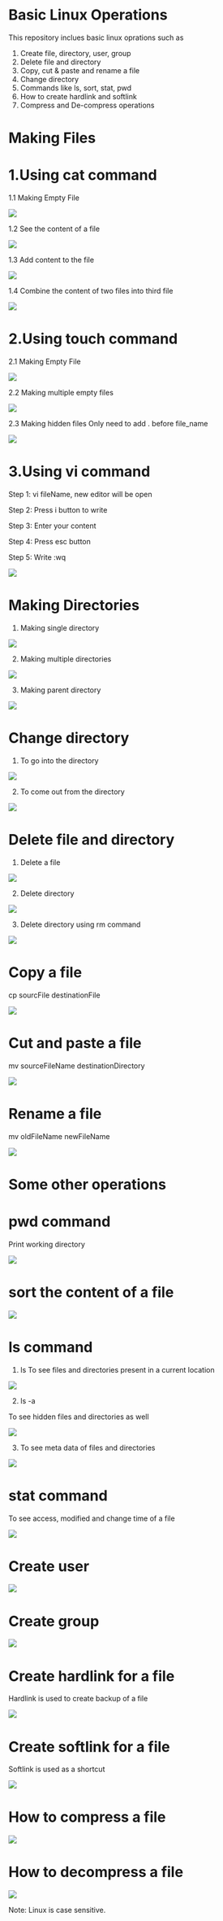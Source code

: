# Basic Linux Operations
This repository inclues basic linux oprations such as 
1. Create file, directory, user, group
2. Delete file and directory
3. Copy, cut & paste and rename a file
4. Change directory
5. Commands like ls, sort, stat, pwd
6. How to create hardlink and softlink
7. Compress and De-compress operations

# Making Files 

# 1.Using cat command
1.1 Making Empty File

![](LinuxOperationImages/emptyFileCat.PNG)

1.2 See  the content of a file

![](LinuxOperationImages/seeContentFileCat.PNG)

1.3 Add content to the file

![](LinuxOperationImages/appendContentFileCat.PNG)

1.4 Combine the content of two files into third file

![](LinuxOperationImages/addTwoFileCat.PNG)

# 2.Using touch command
2.1 Making Empty File

![](LinuxOperationImages/emptyFileTouch.PNG)

2.2 Making multiple empty files

![](LinuxOperationImages/multipleFileTouch.PNG)

2.3 Making hidden files
Only need to add . before file_name

![](LinuxOperationImages/hiddenFileTouch.PNG)

# 3.Using  vi command
Step 1: vi fileName, new editor will be open

Step 2: Press i button to write

Step 3: Enter your content

Step 4: Press esc button

Step 5: Write :wq

![](LinuxOperationImages/fileVI.PNG)

# Making Directories
1. Making single directory

![](LinuxOperationImages/makeDir.PNG)

2. Making multiple directories

![](LinuxOperationImages/multipleDir.PNG)

3. Making parent directory

![](LinuxOperationImages/parentDir.PNG)

# Change directory
1. To go into the directory

![](LinuxOperationImages/cd.PNG)

2. To come out from the directory

![](LinuxOperationImages/previousDir.PNG)

# Delete file and directory
1. Delete a file

![](LinuxOperationImages/deleteFile.PNG)

2. Delete directory 

![](LinuxOperationImages/removeDir.PNG)

3. Delete directory using rm command

![](LinuxOperationImages/removeDirUsing_rm.PNG)

# Copy a file
cp sourcFile destinationFile

![](LinuxOperationImages/copyFile.PNG)

# Cut and paste a file
mv sourceFileName destinationDirectory

![](LinuxOperationImages/cutAndPasteFile.PNG)

# Rename a file
mv oldFileName newFileName

![](LinuxOperationImages/renameFile.PNG)

# Some other operations

# pwd command
Print working directory

![](LinuxOperationImages/pwd.PNG)

# sort the content of a file

![](LinuxOperationImages/sortFile.PNG)

# ls command

1. ls 
To see files and directories present in a current location

![](LinuxOperationImages/ls.PNG)

2. ls -a

To see hidden files and directories as well

![](LinuxOperationImages/seeHiddenFilesAndDir.PNG)

3. To see meta data of files and directories

![](LinuxOperationImages/detailLS.PNG)

# stat command
To see access, modified and change time of a file

![](LinuxOperationImages/stat.PNG)

# Create user

![](LinuxOperationImages/createUser.PNG)

# Create group

![](LinuxOperationImages/createGroup.PNG)

# Create hardlink for a file
Hardlink is used to create backup of a file

![](LinuxOperationImages/backupFile.PNG)

# Create softlink for a file
Softlink is used as a shortcut

![](LinuxOperationImages/shortcutFile.PNG)

# How to compress a file

![](LinuxOperationImages/compressFile.PNG)

# How to decompress a file

![](LinuxOperationImages/unzipFile.PNG)

Note: Linux is case sensitive. 

 
